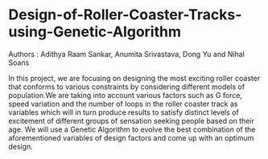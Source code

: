 # Design-of-Roller-Coaster-Tracks-using-Genetic-Algorithm

Authors : Adithya Raam Sankar, Anumita Srivastava, Dong Yu and Nihal Soans

In this project, we are focusing on designing the most exciting roller coaster that conforms to various constraints by considering different models of population.We are taking into account various factors such as G force, speed variation and the number of loops in the roller coaster track as variables which will in turn produce results to satisfy distinct levels of excitement of different groups of sensation seeking people based on their age. We will use a Genetic Algorithm to evolve the best combination of the aforementioned variables of design factors and come up with an optimum design.
